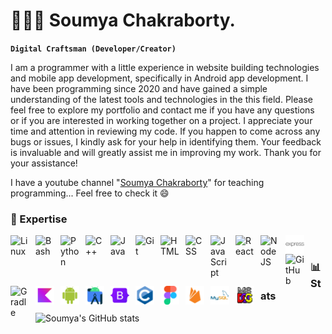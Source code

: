 # 👨🏻‍💻 Soumya Chakraborty.

**`Digital Craftsman (Developer/Creator)`**

I am a programmer with a little experience in website building technologies and mobile app development, specifically in Android app development. I have been programming since 2020 and have gained a simple understanding of the latest tools and technologies in the this field. Please feel free to explore my portfolio and contact me if you have any questions or if you are interested in working together on a project. I appreciate your time and attention in reviewing my code. If you happen to come across any bugs or issues, I kindly ask for your help in identifying them. Your feedback is invaluable and will greatly assist me in improving my work. Thank you for your assistance!

I have a youtube channel "[Soumya Chakraborty](https://www.youtube.com/@soumyachakraborty2004)" for teaching programming... Feel free to check it 😄

### 🦾 Expertise

<img align="left" alt="Linux" width="30px" style="padding-right:10px;" src="https://cdn.jsdelivr.net/gh/devicons/devicon/icons/linux/linux-original.svg" />
<img align="left" alt="Bash" width="30px" style="padding-right:10px;" src="https://cdn.jsdelivr.net/gh/devicons/devicon/icons/bash/bash-original.svg" />
<img align="left" alt="Python" width="30px" style="padding-right:10px;" src="https://cdn.jsdelivr.net/gh/devicons/devicon/icons/python/python-plain.svg" />
<img align="left" alt="C++" width="30px" style="padding-right:10px;" src="https://cdn.jsdelivr.net/gh/devicons/devicon/icons/cplusplus/cplusplus-line.svg" />
<img align="left" alt="Java" width="30px" style="padding-right:10px;" src="https://cdn.jsdelivr.net/gh/devicons/devicon/icons/java/java-original.svg"/>
<img align="left" alt="Git" width="30px" style="padding-right:10px;" src="https://cdn.jsdelivr.net/gh/devicons/devicon/icons/git/git-original.svg" />
<img align="left" alt="HTML" width="30px" style="padding-right:10px;" src="https://cdn.jsdelivr.net/gh/devicons/devicon/icons/html5/html5-plain.svg" />
<img align="left" alt="CSS" width="30px" style="padding-right:10px;" src="https://cdn.jsdelivr.net/gh/devicons/devicon/icons/css3/css3-plain.svg" />
<img align="left" alt="JavaScript" width="30px" style="padding-right:10px;" src="https://cdn.jsdelivr.net/gh/devicons/devicon/icons/javascript/javascript-plain.svg" />
<img align="left" alt="React" width="30px" style="padding-right:10px;" src="https://cdn.jsdelivr.net/gh/devicons/devicon/icons/react/react-original.svg" />
<img align="left" alt="NodeJS" width="30px" style="padding-right:10px;" src="https://cdn.jsdelivr.net/gh/devicons/devicon/icons/nodejs/nodejs-original.svg" />
<img align="left" alt="Express" width="30px" style="padding-right:10px;" src="https://github.com/devicons/devicon/blob/v2.15.1/icons/express/express-original-wordmark.svg" />
<img align="left" alt="GitHub" width="30px" style="padding-right:10px;" src="https://cdn.jsdelivr.net/gh/devicons/devicon/icons/github/github-original.svg" />
<img align="left" alt="Gradle" width="30px" style="padding-right:10px;" src="https://cdn.jsdelivr.net/gh/devicons/devicon/icons/gradle/gradle-plain.svg" />
<img align="left" alt="Kotlin" width="30px" style="padding-right:10px;" src="https://github.com/devicons/devicon/blob/v2.15.1/icons/kotlin/kotlin-original.svg" />
<img align="left" alt="Android" width="30px" style="padding-right:10px;" src="https://github.com/devicons/devicon/blob/v2.15.1/icons/android/android-original.svg" />
<img align="left" alt="Android Studio" width="30px" style="padding-right:10px;" src="https://github.com/devicons/devicon/blob/v2.15.1/icons/androidstudio/androidstudio-original.svg" />
<img align="left" alt="Bootstrap" width="30px" style="padding-right:10px;" src="https://github.com/devicons/devicon/blob/v2.15.1/icons/bootstrap/bootstrap-original.svg" />
<img align="left" alt="C" width="30px" style="padding-right:10px;" src="https://github.com/devicons/devicon/blob/v2.15.1/icons/c/c-original.svg" />
<img align="left" alt="Figma" width="30px" style="padding-right:10px;" src="https://github.com/devicons/devicon/blob/v2.15.1/icons/figma/figma-original.svg" />
<img align="left" alt="Firebase" width="30px" style="padding-right:10px;" src="https://github.com/devicons/devicon/blob/v2.15.1/icons/firebase/firebase-plain.svg" />
<img align="left" alt="MySQL" width="30px" style="padding-right:10px;" src="https://github.com/devicons/devicon/blob/v2.15.1/icons/mysql/mysql-original-wordmark.svg" />
<img align="left" alt="MS-DOS" width="30px" style="padding-right:10px;" src="https://github.com/devicons/devicon/blob/v2.15.1/icons/msdos/msdos-original.svg" />
<img align="left" alt="" width="30px" style="padding-right:10px;" src="" />
<img align="left" alt="" width="30px" style="padding-right:10px;" src="" />
<img align="left" alt="" width="30px" style="padding-right:10px;" src="" />
<img align="left" alt="" width="30px" style="padding-right:10px;" src="" />
<img align="left" alt="" width="30px" style="padding-right:10px;" src="" />
<img align="left" alt="" width="30px" style="padding-right:10px;" src="" />
<img align="left" alt="" width="30px" style="padding-right:10px;" src="" />
<img align="left" alt="" width="30px" style="padding-right:10px;" src="" />
<br />

### 📊 Stats

![Soumya's GitHub stats](https://github-readme-stats.vercel.app/api?username=soumyaok4-4&show_icons=true&theme=tokyonight)
